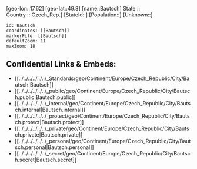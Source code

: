 ﻿---
location: [49.8,17.62] 
mapzoom: [7,12] 
mapmarker: city 
type: City
tags:
- geo/City


SpocWebEntityId: 29048
isDeleted: false
confidential: public

---
[geo-lon::17.62] 
[geo-lat::49.8] 
[name::Bautsch] 
State ::  
Country :: Czech_Rep.] 
[StateId::] 
[Population::] 
[Unknown::] 


```leaflet
id: Bautsch
coordinates: [[Bautsch]] 
markerFile: [[Bautsch]] 
defaultZoom: 11 
maxZoom: 18
```


## Confidential Links & Embeds: 
- [[../../../../../../_Standards/geo/Continent/Europe/Czech_Republic/City/Bautsch|Bautsch]] 
- [[../../../../../../_public/geo/Continent/Europe/Czech_Republic/City/Bautsch.public|Bautsch.public]] 
- [[../../../../../../_internal/geo/Continent/Europe/Czech_Republic/City/Bautsch.internal|Bautsch.internal]] 
- [[../../../../../../_protect/geo/Continent/Europe/Czech_Republic/City/Bautsch.protect|Bautsch.protect]] 
- [[../../../../../../_private/geo/Continent/Europe/Czech_Republic/City/Bautsch.private|Bautsch.private]] 
- [[../../../../../../_personal/geo/Continent/Europe/Czech_Republic/City/Bautsch.personal|Bautsch.personal]] 
- [[../../../../../../_secret/geo/Continent/Europe/Czech_Republic/City/Bautsch.secret|Bautsch.secret]] 

